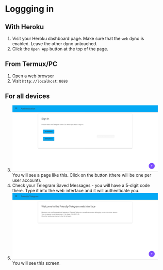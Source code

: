 # Loggging in
## With Heroku
1. Visit your Heroku dashboard page. Make sure that the `web` dyno is enabled. Leave the other dyno untouched. 
2. Click the `Open App` button at the top of the page.

## From Termux/PC
1. Open a web browser
2. Visit `http://localhost:8080`

## For all devices
3. 
   ![Screenshot](/web_auth.png)
   You will see a page like this. Click on the button (there will be one per user account).
4. Check your Telegram Saved Messages - you will have a 5-digit code there. Type it into the web interface and it will authenticate you. 
5. 
   ![Screenshot](/web_home.png)
   You will see this screen.
<!--stackedit_data:
eyJoaXN0b3J5IjpbMTM1Njg0OTk3NywxOTQ1NTU2MTg1XX0=
-->
